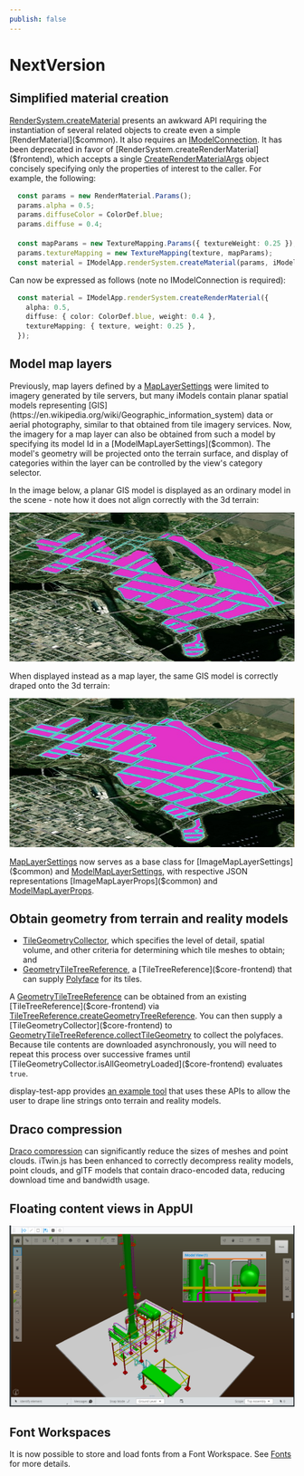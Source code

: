 ```yaml
---
publish: false
---
```

# NextVersion

## Simplified material creation

[RenderSystem.createMaterial]($frontend) presents an awkward API requiring the instantiation of several related objects to create even a simple [RenderMaterial]($common). It also requires an [IModelConnection]($frontend). It has been deprecated in favor of [RenderSystem.createRenderMaterial]($frontend), which accepts a single [CreateRenderMaterialArgs]($frontend) object concisely specifying only the properties of interest to the caller. For example, the following:

```ts
  const params = new RenderMaterial.Params();
  params.alpha = 0.5;
  params.diffuseColor = ColorDef.blue;
  params.diffuse = 0.4;

  const mapParams = new TextureMapping.Params({ textureWeight: 0.25 });
  params.textureMapping = new TextureMapping(texture, mapParams);
  const material = IModelApp.renderSystem.createMaterial(params, iModel);
```

Can now be expressed as follows (note no IModelConnection is required):

```ts
  const material = IModelApp.renderSystem.createRenderMaterial({
    alpha: 0.5,
    diffuse: { color: ColorDef.blue, weight: 0.4 },
    textureMapping: { texture, weight: 0.25 },
  });
```

## Model map layers

Previously, map layers defined by a [MapLayerSettings]($common) were limited to imagery generated by tile servers, but many iModels contain planar spatial models representing [GIS](https://en.wikipedia.org/wiki/Geographic_information_system) data or aerial photography, similar to that obtained from tile imagery services. Now, the imagery for a map layer can also be obtained from such a model by specifying its model Id in a [ModelMapLayerSettings]($common). The model's geometry will be projected onto the terrain surface, and display of categories within the layer can be controlled by the view's category selector.

In the image below, a planar GIS model is displayed as an ordinary model in the scene - note how it does not align correctly with the 3d terrain:

![Gis as model](assets/gis-as-map-layer.jpg "2D GIS deta displayed as model")

When displayed instead as a map layer, the same GIS model is correctly draped onto the 3d terrain:

![GIS as map layer](assets/gis-as-model.jpg "2D GIS deta displayed as map layer")

[MapLayerSettings]($common) now serves as a base class for [ImageMapLayerSettings]($common) and [ModelMapLayerSettings]($common), with respective JSON representations [ImageMapLayerProps]($common) and [ModelMapLayerProps]($common).

## Obtain geometry from terrain and reality models

- [TileGeometryCollector]($core-frontend), which specifies the level of detail, spatial volume, and other criteria for determining which tile meshes to obtain; and
- [GeometryTileTreeReference]($core-frontend), a [TileTreeReference]($core-frontend) that can supply [Polyface]($core-geometry) for its tiles.

A [GeometryTileTreeReference]($core-frontend) can be obtained from an existing [TileTreeReference]($core-frontend) via [TileTreeReference.createGeometryTreeReference]($core-frontend). You can then supply a [TileGeometryCollector]($core-frontend) to [GeometryTileTreeReference.collectTileGeometry]($core-frontend) to collect the polyfaces. Because tile contents are downloaded asynchronously, you will need to repeat this process over successive frames until [TileGeometryCollector.isAllGeometryLoaded]($core-frontend) evaluates `true`.

display-test-app provides [an example tool](https://github.com/iTwin/itwinjs-core/blob/master/test-apps/display-test-app/src/frontend/TerrainDrapeTool.ts) that uses these APIs to allow the user to drape line strings onto terrain and reality models.

## Draco compression

[Draco compression](https://codelabs.developers.google.com/codelabs/draco-3d) can significantly reduce the sizes of meshes and point clouds. iTwin.js has been enhanced to correctly decompress reality models, point clouds, and glTF models that contain draco-encoded data, reducing download time and bandwidth usage.

## Floating content views in AppUI

![Floating iModel Content Dialog](../learning/ui/appui/images/FloatingViewport.png "Floating iModel Content Dialog")

## Font Workspaces

It is now possible to store and load fonts from a Font Workspace. See [Fonts]($docs/learning/backend/Fonts.md) for more details.
